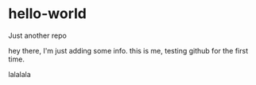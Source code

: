 # hello-world
Just another repo


hey there, I'm just adding some info. 
this is me, testing github for the first time. 


lalalala